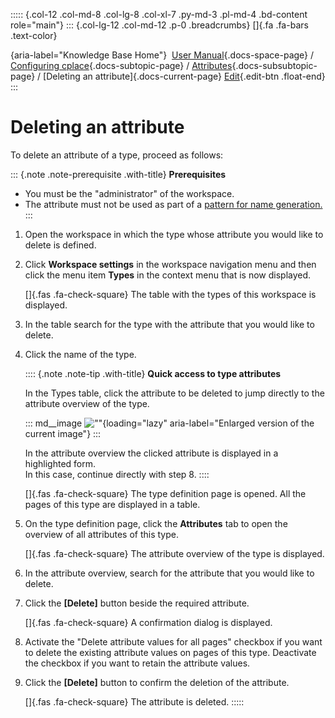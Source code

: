 ::::: {.col-12 .col-md-8 .col-lg-8 .col-xl-7 .py-md-3 .pl-md-4 .bd-content role="main"}
::: {.col-lg-12 .col-md-12 .p-0 .breadcrumbs}
[]{.fa .fa-bars .text-color}

[](https://docs.cplace.io/){aria-label="Knowledge Base Home"}  [User
Manual](/user-manual-en/){.docs-space-page} / [Configuring
cplace](/user-manual-en/cplace-konfigurieren/){.docs-subtopic-page} /
[Attributes](/user-manual-en/cplace-konfigurieren/attribute/){.docs-subsubtopic-page}
/ [Deleting an attribute]{.docs-current-page} [
Edit](https://github.com/collaborationfactory/cplace-doc-user-enu/blob/release/25.2/cplace-konfigurieren/attribute/attribut-loeschen.md){.edit-btn
.float-end}
:::

# Deleting an attribute

To delete an attribute of a type, proceed as follows:

::: {.note .note-prerequisite .with-title}
**Prerequisites**

- You must be the "administrator" of the workspace.
- The attribute must not be used as part of a [pattern for name
  generation.](/user-manual-en/cplace-konfigurieren/typen/namensgenerierung-definieren/)
:::

1.  Open the workspace in which the type whose attribute you would like
    to delete is defined.

2.  Click **Workspace settings** in the workspace navigation menu and
    then click the menu item **Types** in the context menu that is now
    displayed.

    []{.fas .fa-check-square} The table with the types of this workspace
    is displayed.

3.  In the table search for the type with the attribute that you would
    like to delete.

4.  Click the name of the type.

    :::: {.note .note-tip .with-title}
    **Quick access to type attributes**

    In the Types table, click the attribute to be deleted to jump
    directly to the attribute overview of the type.

    ::: md__image
    [](../../../graphics/cplace-konfigurieren/Arbeitsbereichseinstellungen-Tab-Typen-Attribut-de.png)
    ![\"\"](../../../graphics/cplace-konfigurieren/Arbeitsbereichseinstellungen-Tab-Typen-Attribut-de.png){loading="lazy"
    aria-label="Enlarged version of the current image"}
    :::

    In the attribute overview the clicked attribute is displayed in a
    highlighted form.\
    In this case, continue directly with step 8.
    ::::

    []{.fas .fa-check-square} The type definition page is opened. All
    the pages of this type are displayed in a table.

5.  On the type definition page, click the **Attributes** tab to open
    the overview of all attributes of this type.

    []{.fas .fa-check-square} The attribute overview of the type is
    displayed.

6.  In the attribute overview, search for the attribute that you would
    like to delete.

7.  Click the **\[Delete\]** button beside the required attribute.

    []{.fas .fa-check-square} A confirmation dialog is displayed.

8.  Activate the "Delete attribute values for all pages" checkbox if you
    want to delete the existing attribute values on pages of this type.
    Deactivate the checkbox if you want to retain the attribute values.

9.  Click the **\[Delete\]** button to confirm the deletion of the
    attribute.

    []{.fas .fa-check-square} The attribute is deleted.
:::::
